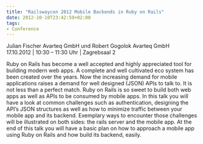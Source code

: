 ```yaml
---
title: "Railswaycon 2012 Mobile Backends in Ruby on Rails"
date: 2012-10-10T23:42:59+02:00
tags:
- Conference
---
```


Julian Fischer Avarteq GmbH und Robert Gogolok Avarteq GmbH<br/>
17.10.2012 | 10:30 – 11:30 Uhr | Zagrebsaal 2

Ruby on Rails has become a well accepted and highly appreciated tool for building modern web apps. A complete and well cultivated eco system has been created over the years. Now the increasing demand for mobile applications raises a demand for well designed (JSON) APIs to talk to. It is not less than a perfect match. Ruby on Rails is so sweet to build both web apps as well as APIs to be consumed by mobile apps. In this talk you will have a look at common challenges such as authentication, designing the API’s JSON structures as well as how to minimize traffic between your mobile app and its backend. Exemplary ways to encounter those challenges will be illustrated on both sides: the rails server and the mobile app. At the end of this talk you will have a basic plan on how to approach a mobile app using Ruby on Rails and how build its backend, easily.
